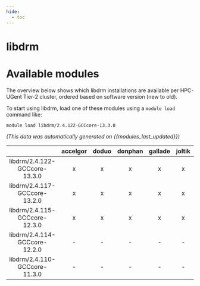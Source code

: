 ```yaml
---
hide:
  - toc
---
```


libdrm
======

# Available modules


The overview below shows which libdrm installations are available per HPC-UGent Tier-2 cluster, ordered based on software version (new to old).

To start using libdrm, load one of these modules using a `module load` command like:

```shell
module load libdrm/2.4.122-GCCcore-13.3.0
```

*(This data was automatically generated on {{modules_last_updated}})*

| |accelgor|doduo|donphan|gallade|joltik|litleo|shinx|
| :---: | :---: | :---: | :---: | :---: | :---: | :---: | :---: |
|libdrm/2.4.122-GCCcore-13.3.0|x|x|x|x|x|x|x|
|libdrm/2.4.117-GCCcore-13.2.0|x|x|x|x|x|x|x|
|libdrm/2.4.115-GCCcore-12.3.0|x|x|x|x|x|x|x|
|libdrm/2.4.114-GCCcore-12.2.0|-|-|-|-|-|x|x|
|libdrm/2.4.110-GCCcore-11.3.0|-|-|-|-|-|x|x|
